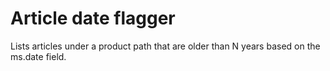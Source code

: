# Article date flagger

Lists articles under a product path that are older than N years based on the ms.date field.
